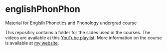 # englishPhonPhon

 Material for Englsih Phonetics and Phonology undergrad course

This repositiry contains a folder for the slides used in the courses. The videos are available at this [YouTube playlist](https://youtube.com/playlist?list=PLzkA7H-mNfYjuQEAm5NPRdMtfdrF4mdJw). More information on the course is available at [my website](https://ronaldolimajr.github.io/teaching/).